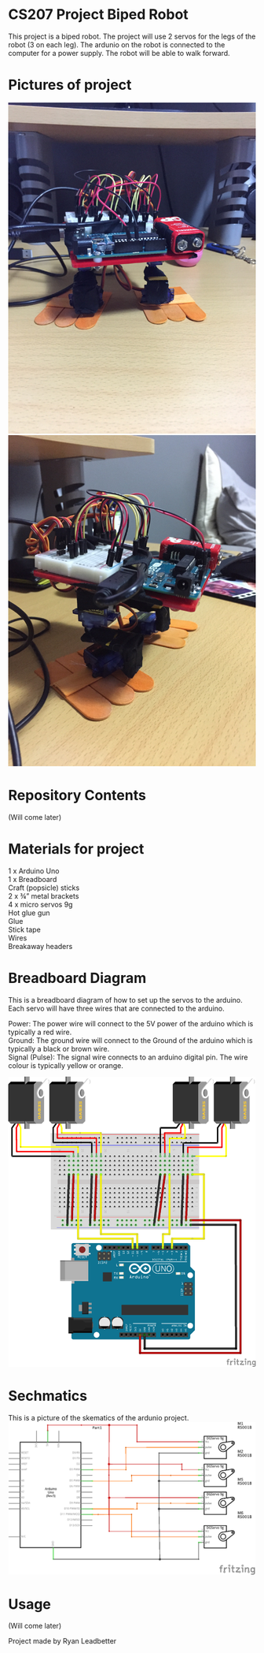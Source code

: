 # CS207 Project Biped Robot

This project is a biped robot. The project will use 2 servos for the legs of the robot (3 on each leg). The ardunio on the robot is connected to the computer for a power supply. The robot will be able to walk forward.

# Pictures of project
![alt tag](https://github.com/RyanLeadbetter/CS207/blob/master/IMG/File_000%20(1).jpeg)
![alt tag](https://github.com/RyanLeadbetter/CS207/blob/master/IMG/File_001%20(1).jpeg)

# Repository Contents
(Will come later)

# Materials for project

1 x Arduino Uno <br />
1 x Breadboard <br />
Craft (popsicle) sticks <br />
2 x ¾” metal brackets <br />
4 x micro servos 9g <br />
Hot glue gun <br />
Glue <br />
Stick tape <br />
Wires <br />
Breakaway headers <br />

# Breadboard Diagram
This is a breadboard diagram of how to set up the servos to the arduino. Each servo will have three wires that are connected to the arduino.

Power: The power wire will connect to the 5V power of the arduino which is typically a red wire.<br />
Ground: The ground wire will connect to the Ground of the arduino which is typically a black or brown wire.<br />
Signal (Pulse): The signal wire connects to an arduino digital pin. The wire colour is typically yellow or orange. 

![alt tag](https://github.com/RyanLeadbetter/CS207/blob/master/IMG/Project_bb.png)

# Sechmatics
This is a picture of the skematics of the ardunio project.
![alt tag](https://github.com/RyanLeadbetter/CS207/blob/master/IMG/Project_schem.png)

# Usage 
(Will come later)










Project made by Ryan Leadbetter 
